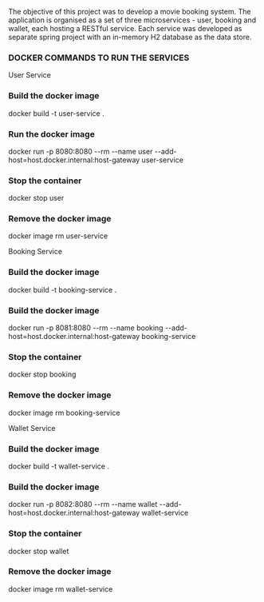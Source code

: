The objective of this project was to develop a movie booking system. The application is organised as a set of three microservices -
user, booking and wallet, each hosting a RESTful service. Each service was developed as separate spring project with an in-memory
H2 database as the data store.

### DOCKER COMMANDS TO RUN THE SERVICES

User Service

### Build the docker image
docker build -t user-service .

### Run the docker image
docker run -p 8080:8080 --rm --name user --add-host=host.docker.internal:host-gateway user-service

### Stop the container
docker stop user

### Remove the docker image
docker image rm user-service


Booking Service

### Build the docker image
docker build -t booking-service .

### Build the docker image
docker run -p 8081:8080 --rm --name booking --add-host=host.docker.internal:host-gateway booking-service

### Stop the container
docker stop booking

### Remove the docker image
docker image rm booking-service


Wallet Service

### Build the docker image
docker build -t wallet-service .

### Build the docker image
docker run -p 8082:8080 --rm --name wallet --add-host=host.docker.internal:host-gateway wallet-service

### Stop the container
docker stop wallet

### Remove the docker image
docker image rm wallet-service
